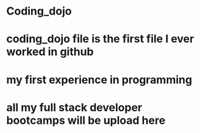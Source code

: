# Coding_dojo
# coding_dojo  file is the first file I ever worked in github
# my first experience in programming
# all my full stack developer bootcamps will be upload here 
